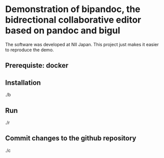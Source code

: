 # Demonstration of bipandoc, the bidrectional collaborative editor based on pandoc and bigul
The software was developed at NII Japan. This project just makes it easier to reproduce the demo. 

## Prerequiste: docker

## Installation
./b

## Run
./r

## Commit changes to the github repository
./c
